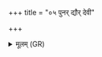 +++
title = "०५ पुनर् द्यौर् देवी"

+++
<details><summary>मूलम् (GR)</summary>

पुनर् द्यौर् देवी पुनर् अन्तरिक्षम्  
अग्निर् वातः पवमानो भिषज्यतु ।  
ग्राह्याः पाशान् निरृत्याः पाशान् मृत्योः पाशाद्  
वाक् त्वा देवी पुनर् ददातु ॥
</details>